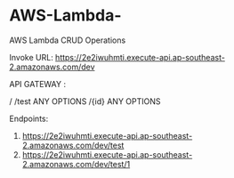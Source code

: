 # AWS-Lambda-


AWS Lambda CRUD Operations 


Invoke URL: https://2e2iwuhmti.execute-api.ap-southeast-2.amazonaws.com/dev


API GATEWAY : 


/
  /test
  ANY
  OPTIONS
    /{id}
    ANY
    OPTIONS


Endpoints: 


1. https://2e2iwuhmti.execute-api.ap-southeast-2.amazonaws.com/dev/test
2. https://2e2iwuhmti.execute-api.ap-southeast-2.amazonaws.com/dev/test/1


